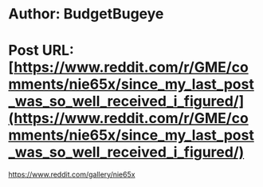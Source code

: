 # Author: BudgetBugeye
# Post URL: [https://www.reddit.com/r/GME/comments/nie65x/since_my_last_post_was_so_well_received_i_figured/](https://www.reddit.com/r/GME/comments/nie65x/since_my_last_post_was_so_well_received_i_figured/)


https://www.reddit.com/gallery/nie65x